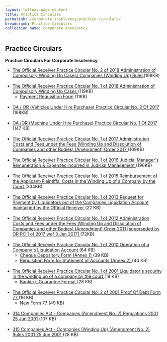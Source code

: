 ```yaml
---
layout: leftnav-page-content
title: Practice Circulars
permalink: /corporate-insolvency/practice-circulars/
breadcrumb: Practice Circulars
collection_name: corporate-insolvency
---
```


Practice Circulars
---

**Practice Circulars For Corporate Insolvency**

<ul>
  <li><a href="/files/ORPracticeCircular2of2018.pdf/" target="_blank">The Official Receiver Practice Circular No. 2 of 2018 Administration of Compulsory Winding Up Cases/ Companies (Winding Up) Rules</a>(108KB)</li><br>
  <li>
    <a href="/files/ORPracticeCircular1of2018.pdf/" target="_blank">The Official Receiver Practice Circular No. 1 of 2018 Administration of Compulsory Winding Up Cases </a>(119KB)
    <ul>
      <li>
        <a href="/files/PC1_2018_PaymentRequisitionForm.xlsx/" target="_blank">Payment Requisition Form</a> (11KB)
      </li>
    </ul>
  </li><br>
  <li>
    <a href="/files/PracticeCircularNo.2of2017.pdf/" target="_blank">OA / OR (Vehicles Under Hire Purchase) Practice Circular No. 2 Of 2017</a> (168KB)
  </li><br>
  <li>
    <a href="/files/PracticeCircular1of2017.pdf/" target="_blank">OA /OR (Machine Under Hire Purchase) Practice Circular No. 1 Of 2017 </a>(147 KB)
  </li><br>
  <li>
    <a href="/files/ORPracticeCircular1of2017.pdf/" target="_blank">The Official Receiver Practice Circular No. 1 of 2017 Administration Costs and Fees under the Fees (Winding Up and Dissolution of Companies and other Bodies) (Amendment) Order 2017 </a>(109KB)
  </li><br>
  <li>
    <a href="/files/PracticeCircular1of2016-PaymentofRemunerationandExpensesofJudicalManager.pdf/" target="_blank">The Official Receiver Practice Circular No. 1 of 2016 Judicial Manager's Remuneration & Expenses incurred in Judicial Management </a> (196KB)
  </li><br>
  <li>
    <a href="/files/ORPracticeCircular1of2015.pdf/" target="_blank">The Official Receiver Practice Circular No. 1 of 2015 Reimbursement of the Applicant-Plaintiffs' Costs in the Winding Up of a Company by the Court </a> (334KB)
  </li><br>
  <li>
    <a href="/files/PracticeCircular1of2013.pdf/" target="_blank">The Official Receiver Practice Circular No. 1 of 2013 Request for Payment by Liquidators out of the Companies Liquidation Account maintained by the Official Receiver
</a> (22 KB)
  </li><br>
  <li>
    <a href="/files/linkclick5d93.pdf/" target="_blank">The Official Receiver Practice Circular No. 1 of 2012 Administration Costs and Fees under the Fees (Winding Up and Dissolution of Companies and other Bodies) (Amendment) Order 2011 [superseded by OR PC 1 of 2017 wef 3 Jan 2017] </a>(72KB)
  </li><br>
  <li>
    <a href="/files/linkclicke43e.pdf/" target="_blank">The Official Receiver Practice Circular No. 1 of 2010 Operation of a Company's Liquidation Account </a>(64 KB)
    <ul>
      <li>
        <a href="/files/PracticeCircular1of2010-Annex 1(1).xls/" target="_blank">Cheque Depository Form (Annex 1) </a>(39 KB)
      </li>
      <li>
        <a href="/files/PracticeCircular1of2010-Annex2.xls/" target="_blank">Requisition Form for Statement of Accounts (Annex 2) </a>(44 KB)
      </li>
    </ul>
  </li><br>
  <li>
    <a href="/files/linkclick964e.pdf/" target="_blank">The Official Receiver Practice Circular No. 1 of 2001 Liquidator's security in the winding up of a company by the court </a>(18 KB)
    <ul>
      <li>
        <a href="/files/BGFormatforPL.doc/" target="_blank">Banker’s Guarantee Format </a>(28 KB)
      </li>
    </ul>
  </li><br>
  <li>
    <a href="/files/linkclickf454.pdf/" target="_blank">The Official Receiver Practice Circular No. 2 of 2001 Proof Of Debt Form 77 </a>(16 KB)
    <ul>
      <li>
        <a href="/files/linkclickb977.doc/" target="_blank">New Form 77 </a>(49 KB)
      </li>
    </ul>
  </li><br>
  <li><a href="/files/linkclicke862.pdf/" target="_blank">314 Companies Act - Companies (Amendment No. 2) Regulations 2001 25 Jun 2001 </a>(107 KB)</li><br>
  <li><a href="/files/linkclickb9b8.pdf/" target="_blank">315 Companies Act - Companies (Winding Up) (Amendment No. 2) Rules 2001 25 Jun 2001 </a>(28 KB)</li>
</ul>
